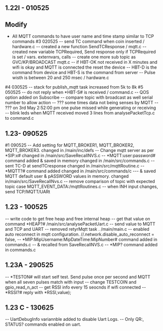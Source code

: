 ## 1.22I - 010525
## Modify
- All MQTT commands to have user name and time stamp similar to TCP commands
#3 020525
-- send TC command when coin inserted / hardware.c
-- created a new function SendTCResponse / mqtt.c
-- created new variable TCPRequired, Send response only if TCPRequired is set / vars. externvars, calls
-- create one more sub topic as GVC/KP/BROADCAST mqtt.c
-- if HBT-OK not received in X minutes and wifi is okay and MQTT is connected the reset the device
-- HBT-D is the command from device and HBT-S is the command from server
-- Pulse wisth is between 20 and 250 msec / hardware.c

#4 030525
-- stack for publish_mqtt task increased from 5k to 8k
#5 050525
-- do not reply when *HBT-S# is received / command.c
-- QOS option added on Subscribe
-- compare topic with broadcast as well serial number to allow action
-- ??? some times data not being senses by MQTT
-- ??? on 3rd May 2:52:00 pm one pulse missed while generating or receiving
-- blink leds when MQTT received moved 3 lines from analysePacketTcp.c to command.c

## 1.23- 090525
#1 090525
-- Add setting for MQTT_BROKER1, MQTT_BROKER2, MQTT_BROKER3. changed in /main/inc/defs
-- Change mqtt server as per *SIP:x# changed in /main/src/SaveRecallNVS.c
-- *MQTT:user:password# command added & saved in memory  changed in /main/src/commands.c
-- sent TC-D at sendTCresponse  changed in /main/src/mqttRoutine.c
-- *MQTT?# command added changed in /main/src/commands/c
--- & saved MQTT default user & pASSWORD values in memory. changed in/main/src/SaveRecallNvs.c
-- remove comparison of topic with expected topic  case MQTT_EVENT_DATA:/mqttRoutines.c
-- when INH input changes, send TCP/MQTT/UARt

## 1.23 - 100525
-- write code to get free heap and free internal heap
-- get that value on command *HEAP?# /main/src/analysePacketUart.c
-- send value to MQTT and TCP and UART 
-- removed retyrMqtt task . /main/main.c
-- enabled auto reconnect in mqtt configuration. //.network.disable_auto_reconnect = false,
-- *MIP:MipUsername:MipDateTime:MipNumber# command added in commands.c
-- & recalled from SaveRecallNVS.c
-- *MIP? command added in commands.c

## 1.23A - 290525
-- *TESTON# will start self test. Send pulse once per second and MQTT when all seven pulses match with input
-- change TESTCOIN and gpio_read_n_act
-- get RSSI info every 15 seocnds if wifi connected
-- *RSSI?# reply with *RSSI,value);


## 1.23 C - 130625
-- UartDebugInfo variannble added to disable Uart Logs.
-- Only QR:, STATUS? commands enabled on uart.




